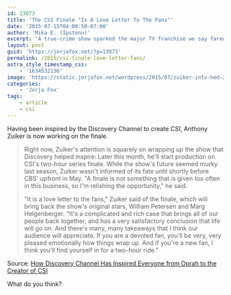 ```yaml
---
id: 13073
title: 'The CSI Finale "Is A Love Letter To The Fans"'
date: '2015-07-15T04:00:50-07:00'
author: 'Mika E. (Ipstenu)'
excerpt: 'A true-crime show sparked the major TV franchise we say farewell to this year.'
layout: post
guid: 'https://jorjafox.net/?p=13073'
permalink: /2015/csi-finale-love-letter-fans/
astra_style_timestamp_css:
    - '1634532136'
image: 'https://static.jorjafox.net/wordpress/2015/07/zuiker-intv-hed-2015.png'
categories:
    - 'Jorja Fox'
tags:
    - article
    - csi
---
```


Having been inspired by the Discovery Channel to create _CSI_, Anthony Zuiker is now working on the finale.

> Right now, Zuiker's attention is squarely on wrapping up the show that Discovery helped inspire: Later this month, he'll start production on CSI's two-hour series finale. While the show's future seemed murky last season, Zuiker wasn't informed of its fate until shortly before CBS' upfront in May. "A finale is not something that is given too often in this business, so I'm relishing the opportunity," he said.
>
> "It is a love letter to the fans," Zuiker said of the finale, which will bring back the show's original stars, William Petersen and Marg Helgenberger. "It's a complicated and rich case that brings all of our people back together, and has a very satisfactory conclusion that life will go on. And there's many, many takeaways that I think our audience will appreciate. If you are a devoted fan, you'll be very, very pleased emotionally how things wrap up. And if you're a new fan, I think you'll find yourself in for a two-hour ride."

Source: [How Discovery Channel Has Inspired Everyone from Oprah to the Creator of CSI](http://www.adweek.com/news/television/how-discovery-channel-has-inspired-everyone-oprah-creator-csi-165831)

What do you think?
